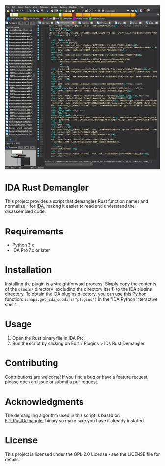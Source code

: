 ![](assets/overview.gif)

# IDA Rust Demangler

This project provides a script that demangles Rust function names and normalize it for [IDA](https://www.hex-rays.com/ida-pro/), making it easier to read and understand the disassembled code.

# Requirements
- Python 3.x
- IDA Pro 7.x or later

# Installation

Installing the plugin is a straightforward process. Simply copy the contents of the `plugin/` directory (excluding the directory itself) to the IDA plugins directory. To obtain the IDA plugins directory, you can use this Python function: `idaapi.get_ida_subdirs("plugins")` in the "IDA Python interactive shell".

# Usage

1. Open the Rust binary file in IDA Pro.
1. Run the script by clicking on Edit > Plugins > IDA Rust Demangler.

# Contributing
Contributions are welcome! If you find a bug or have a feature request, please open an issue or submit a pull request.

# Acknowledgments
The demangling algorithm used in this script is based on [FTLRustDemangler](https://github.com/timetravelthree/FTLRustDemangler) binary so  make sure you have it already installed.

# License
This project is licensed under the GPL-2.0 License - see the LICENSE file for details.

